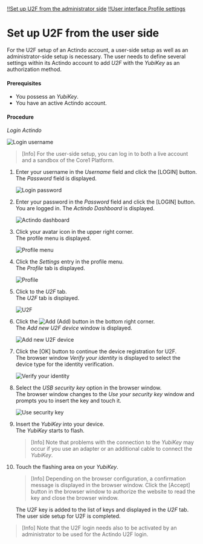 [!!Set up U2F from the administrator side](./02_AdminSetupActindo.md)
[!!User interface Profile settings](../../UserInterface/01d_U2F.md)

# Set up U2F from the user side

For the U2F setup of an Actindo account, a user-side setup as well as an administrator-side setup is necessary. The user needs to define several settings within its Actindo account to add *U2F* with the *YubiKey* as an authorization method.

#### Prerequisites

- You possess an *YubiKey*.
- You have an active Actindo account.

#### Procedure

*Login Actindo*

![Login username](../../../Assets/Screenshots/Core1Platform/LoginUserName.png "[Login username]")

> [Info] For the user-side setup, you can log in to both a live account and a sandbox of the Core1 Platform.

1. Enter your username in the *Username* field and click the [LOGIN] button.   
    The *Password* field is displayed.

    ![Login password](../../../Assets/Screenshots/Core1Platform/LoginPassword.png "[Login password]")

2. Enter your password in the *Password* field and click the [LOGIN] button.   
    You are logged in. The *Actindo Dashboard* is displayed.

    ![Actindo dashboard](../../../Assets/Screenshots/ActindoDashboard/ActindoDashboard.png "[Actindo dashboard]")

3. Click your avatar icon in the upper right corner.   
    The profile menu is displayed.

    ![Profile menu](../../../Assets/Screenshots/Core1Platform/ProfileMenu.png "[Profile menu]")

4. Click the *Settings* entry in the profile menu.   
    The *Profile* tab is displayed.

    ![Profile](../../../Assets/Screenshots/Core1Platform/ProfileSettings/Profile/Profile.png "[Profile]")

5. Click to the *U2F* tab.   
    The *U2F* tab is displayed.

    ![U2F](../../../Assets/Screenshots/Core1Platform/ProfileSettings/U2F/U2F.png "[U2F]")

6. Click the ![Add](../../../Assets/Icons/Plus01.png "[Add]") (Add) button in the bottom right corner.   
    The *Add new U2F device* window is displayed.

    ![Add new U2F device](../../../Assets/Screenshots/Core1Platform/ProfileSettings/U2F/AddNewU2FDevice.png "[Add new U2F device]")

7. Click the [OK] button to continue the device registration for U2F.   
    The browser window *Verify your identity* is displayed to select the device type for the identity verification.

    ![Verify your identity](../../../Assets/Screenshots/Core1Platform/ProfileSettings/U2F/VerifyIdentity.png "[Verify your identity]")

8. Select the *USB security key* option in the browser window.   
    The browser window changes to the *Use your security key* window and prompts you to insert the key and touch it.

    ![Use security key](../../../Assets/Screenshots/Core1Platform/ProfileSettings/U2F/UseSecurityKey.png "[Use security key]")

9. Insert the *YubiKey* into your device.   
    The *YubiKey* starts to flash.

    > [Info] Note that problems with the connection to the *YubiKey* may occur if you use an adapter or an additional cable to connect the *YubiKey*.

8. Touch the flashing area on your *YubiKey*.    

   > [Info] Depending on the browser configuration, a confirmation message is displayed in the browser window. Click the [Accept] button in the browser window to authorize the website to read the key and close the browser window.    

   The U2F key is added to the list of keys and displayed in the *U2F* tab. The user side setup for U2F is completed.

> [Info] Note that the U2F login needs also to be activated by an administrator to be used for the Actindo U2F login.
